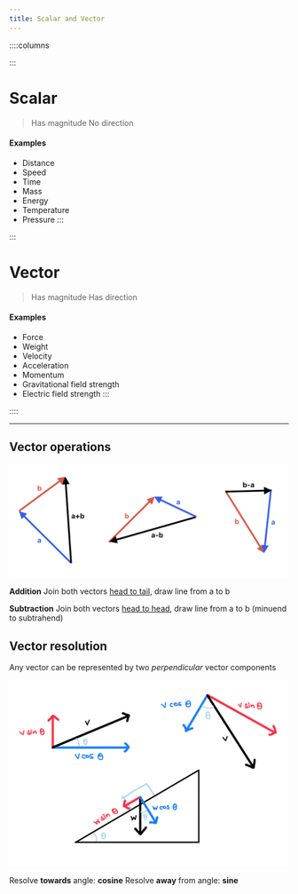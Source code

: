 ```yaml
---
title: Scalar and Vector
---
```


::::columns

:::
# Scalar

> Has magnitude
> No direction

#### Examples
- Distance
- Speed
- Time
- Mass
- Energy
- Temperature
- Pressure
:::

:::
# Vector

> Has magnitude
> Has direction

#### Examples
- Force
- Weight
- Velocity
- Acceleration
- Momentum
- Gravitational field strength
- Electric field strength
:::

::::

---

## Vector operations

![Vector addition and subtraction](/src/assets/images/a-level/physics/vector-addition-subtraction.png)

**Addition**
Join both vectors <u>head to tail</u>,
draw line from a to b

**Subtraction**
Join both vectors <u>head to head</u>,
draw line from a to b (minuend to subtrahend)

## Vector resolution

Any vector can be represented by two *perpendicular* vector components

![Vector components](/src/assets/images/a-level/physics/vector-components.png)

Resolve **towards** angle: **cosine**
Resolve **away** from angle: **sine**

